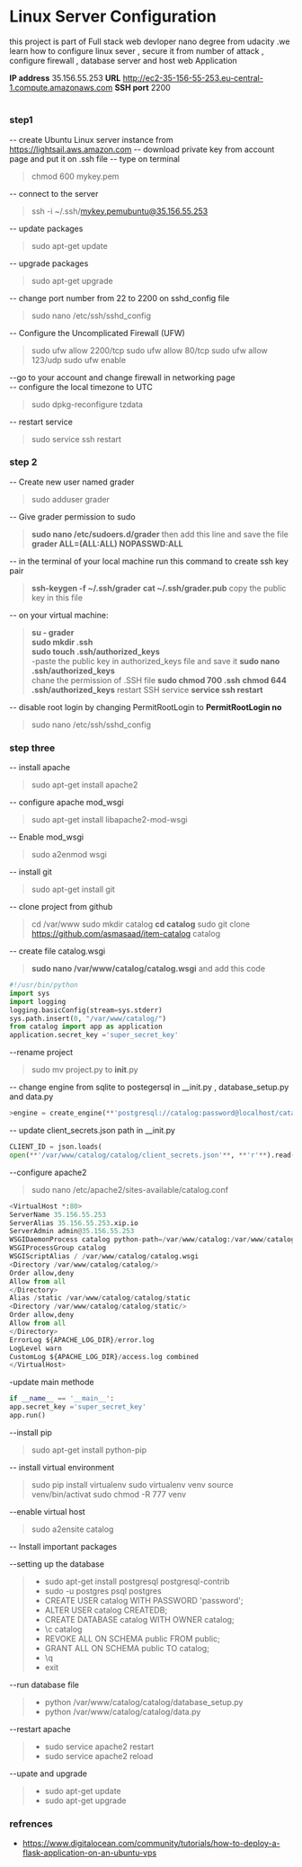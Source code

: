 # Linux Server Configuration
this project is part of Full stack web devloper nano degree from udacity .we learn how to configure linux sever , secure it from number of attack , configure firewall , database server and host web Application 

**IP address**    35.156.55.253
**URL**     http://ec2-35-156-55-253.eu-central-1.compute.amazonaws.com
**SSH port**  2200
#
### step1
 -- create  Ubuntu Linux server instance from https://lightsail.aws.amazon.com 
 --  download private key from account page and put it on .ssh file 
-- type on terminal 
>chmod 600 mykey.pem

-- connect to the server
>  ssh -i ~/.ssh/mykey.pemubuntu@35.156.55.253

--  update packages
>sudo apt-get update

-- upgrade packages
>sudo apt-get upgrade

-- change port number from 22 to 2200 on sshd_config file 
> sudo nano /etc/ssh/sshd_config

--  Configure the Uncomplicated Firewall (UFW)

>sudo ufw allow 2200/tcp
sudo ufw allow 80/tcp
sudo ufw allow 123/udp
sudo ufw enable

 --go to your account and change firewall in networking page  
 -- configure the local timezone to UTC 
 > sudo dpkg-reconfigure tzdata 

--  restart service   
 > sudo service ssh restart

### step 2
--  Create new user named grader
>  sudo adduser  grader 

-- Give grader permission to sudo 
>**sudo nano /etc/sudoers.d/grader**
then add this line  and save the file 
>  **grader ALL=(ALL:ALL) NOPASSWD:ALL**

-- in the terminal of your local machine run this command to create ssh key pair 
> **ssh-keygen -f ~/.ssh/grader**
**cat ~/.ssh/grader.pub**
copy the public key in this file 

-- on your virtual machine:
>**su - grader**  
**sudo mkdir .ssh**  
**sudo touch .ssh/authorized_keys**  
-paste the public key in authorized_keys file and save it 
**sudo nano .ssh/authorized_keys**  
chane the permission of .SSH file 
**sudo chmod 700 .ssh**
**chmod 644 .ssh/authorized_keys**
restart SSH service
**service ssh restart** 

-- disable root login by changing PermitRootLogin  to **PermitRootLogin no** 
>sudo nano /etc/ssh/sshd_config


### step three 
-- install apache 
>sudo apt-get install apache2

-- configure apache mod_wsgi
>sudo apt-get install libapache2-mod-wsgi 

-- Enable mod_wsgi
> sudo a2enmod wsgi

-- install git 
>sudo apt-get install git

-- clone project from github 
> cd /var/www
sudo mkdir catalog
**cd catalog**
sudo git clone https://github.com/asmasaad/item-catalog   catalog

-- create file catalog.wsgi 
> **sudo nano /var/www/catalog/catalog.wsgi**
>and add this code 
>
``` python 
#!/usr/bin/python
import sys
import logging
logging.basicConfig(stream=sys.stderr)
sys.path.insert(0, "/var/www/catalog/")
from catalog import app as application
application.secret_key ='super_secret_key'
``` 
--rename project 
> sudo mv  project.py to __init__.py

-- change engine from sqlite to postegersql 
in __init.py , database_setup.py and  data.py 
```python
>engine = create_engine(**'postgresql://catalog:password@localhost/catalog'**)
``` 
-- update client_secrets.json path in __init.py 
```python 
CLIENT_ID = json.loads(
open(**'/var/www/catalog/catalog/client_secrets.json'**, **'r'**).read())[**'web'**][**'client_id'**]
``` 
--configure apache2
>sudo nano /etc/apache2/sites-available/catalog.conf


```python 
<VirtualHost *:80>
ServerName 35.156.55.253
ServerAlias 35.156.55.253.xip.io
ServerAdmin admin@35.156.55.253
WSGIDaemonProcess catalog python-path=/var/www/catalog:/var/www/catalog/venv/lib/python2.7/site-packages
WSGIProcessGroup catalog
WSGIScriptAlias / /var/www/catalog/catalog.wsgi
<Directory /var/www/catalog/catalog/>
Order allow,deny
Allow from all
</Directory>
Alias /static /var/www/catalog/catalog/static
<Directory /var/www/catalog/catalog/static/>
Order allow,deny
Allow from all
</Directory>
ErrorLog ${APACHE_LOG_DIR}/error.log
LogLevel warn
CustomLog ${APACHE_LOG_DIR}/access.log combined
</VirtualHost>
```
-update main methode 
 ```python 
if __name__ == '__main__':
app.secret_key ='super_secret_key'
app.run()
```
--install pip 
>sudo apt-get install python-pip

-- install  virtual environment
>sudo pip install virtualenv
sudo virtualenv venv
source venv/bin/activat
sudo chmod -R 777 venv

--enable virtual host 
> sudo a2ensite catalog

-- Install  important packages

--setting up the database
>-  sudo apt-get install postgresql postgresql-contrib
 >- sudo -u postgres psql postgres
 >- CREATE USER catalog WITH PASSWORD 'password';
>- ALTER USER catalog CREATEDB;
>- CREATE DATABASE catalog WITH OWNER catalog;
>- \c catalog
>-   REVOKE ALL ON SCHEMA public FROM public;
>-   GRANT ALL ON SCHEMA public TO catalog;
>-   \q
>-   exit

--run database file 

>- python /var/www/catalog/catalog/database_setup.py
>- python /var/www/catalog/catalog/data.py


--restart apache
>-    sudo service apache2 restart
>-  sudo service apache2 reload

--upate and upgrade 
>- sudo apt-get update
>- sudo apt-get upgrade

### refrences 
- https://www.digitalocean.com/community/tutorials/how-to-deploy-a-flask-application-on-an-ubuntu-vps

